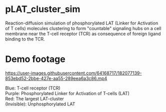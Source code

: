 # pLAT_cluster_sim
Reaction-diffusion simulation of phosphorylated LAT (Linker for Activation of T cells) molecules clustering to form "countable" signaling hubs on a cell membrane near the T-cell receptor (TCR) as consequence of foreign ligand binding to the TCR. 

# Demo footage
https://user-images.githubusercontent.com/64168717/182077139-853ebd52-2bbe-427e-aa55-289eea6a3c86.mp4

Blue: T-cell receptor (TCR) <br/>
Purple: Phosphorylated Linker for Activation of T-cells (LAT) <br/>
Red: The largest LAT-cluster <br/>
(Invisible): Unphosphorylated LAT
